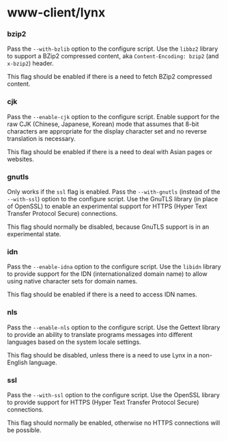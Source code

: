 # www-client/lynx

### bzip2
Pass the `--with-bzlib` option to the configure script. Use the `libbz2` library to support a BZip2 compressed content, aka `Content-Encoding: bzip2` (and `x-bzip2`) header.

This flag should be enabled if there is a need to fetch BZip2 compressed content.

### cjk
Pass the `--enable-cjk` option to the configure script. Enable support for the raw CJK (Chinese, Japanese, Korean) mode that assumes that 8-bit characters are appropriate for the display character set and no reverse translation is necessary.

This flag should be enabled if there is a need to deal with Asian pages or websites.

### gnutls
Only works if the `ssl` flag is enabled. Pass the `--with-gnutls` (instead of the `--with-ssl`) option to the configure script. Use the GnuTLS library (in place of OpenSSL) to enable an experimental support for HTTPS (Hyper Text Transfer Protocol Secure) connections.

This flag should normally be disabled, because GnuTLS support is in an experimental state.

### idn
Pass the `--enable-idna` option to the configure script. Use the `libidn` library to provide support for the IDN (internationalized domain name) to allow using native character sets for domain names.

This flag should be enabled if there is a need to access IDN names.

### nls
Pass the `--enable-nls` option to the configure script. Use the Gettext library to provide an ability to translate programs messages into different languages based on the system locale settings.

This flag should be disabled, unless there is a need to use Lynx in a non-English language.

### ssl
Pass the `--with-ssl` option to the configure script. Use the OpenSSL library to provide support for HTTPS (Hyper Text Transfer Protocol Secure) connections.

This flag should normally be enabled, otherwise no HTTPS connections will be possible.
